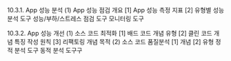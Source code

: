 10.3.1. App 성능 분석
(1) App 성능 점검 개요
  [1] App 성능 측정 지표
  [2] 유형별 성능 분석 도구
    성능/부하/스트레스 점검 도구
    모니터링 도구

10.3.2. App 성능 개선
(1) 소스 코드 최적화
  [1] 배드 코드
    개념
    유형
  [2] 클린 코드
    개념
    특징
    작성 원칙
  [3] 리팩토링
    개념
    목적
(2) 소스 코드 품질분석
  [1] 개념
  [2] 유형
    정적 분석 도구
    동적 분석 도구구